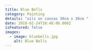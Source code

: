 ```yaml
---
title: Blue Bells
category: Painting
details: "oils on canvas 30cm x 30cm "
date: 2018-02-24T18:48:00.000Z
isFeatured: false
images:
  - image: bluebells.jpg
    alt: Blue Bells
---
```

